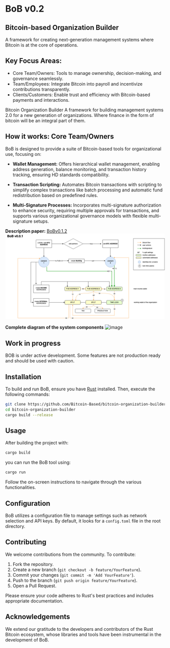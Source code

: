 # BoB v0.2
## Bitcoin-based Organization Builder


A framework for creating next-generation management systems where Bitcoin is at the core of operations.

## Key Focus Areas:

- Core Team/Owners: Tools to manage ownership, decision-making, and governance seamlessly.
- Team/Employees: Integrate Bitcoin into payroll and incentivize contributions transparently.
- Clients/Customers: Enable trust and efficiency with Bitcoin-based payments and interactions.

Bitcoin Organization Builder A framework for building management systems 2.0 for a new generation of organizations. 
Where finance in the form of bitcoin will be an integral part of them. 

## How it works: **Core Team/Owners**

BoB is designed to provide a suite of Bitcoin-based tools for organizational use, focusing on:

- **Wallet Management:** Offers hierarchical wallet management, enabling address generation, balance monitoring, and transaction history tracking, ensuring HD standards compatibility.

- **Transaction Scripting:** Automates Bitcoin transactions with scripting to simplify complex transactions like batch processing and automatic fund redistribution based on predefined rules.

- **Multi-Signature Processes:** Incorporates multi-signature authorization to enhance security, requiring multiple approvals for transactions, and supports various organizational governance models with flexible multi-signature setups.

**Description paper:** [BoBv0.1.2](https://github.com/Bitcoin-Based/bitcoin-organization-builder/blob/main/doc/BOB%20v0.1.2.pdf) 
![image](https://github.com/Bitcoin-Based/bitcoin-organization-builder/blob/main/mvp/BoB%20v0.0.1%20scheme.jpg)

**Complete diagram of the system components** 
![image](https://github.com/tetakta/tetakta/blob/45fd21fe5d4d2be3839eaefadbe1f09b00ad1fc5/img/Bitcoin%20based%20organization.png)

## Work in progress

BOB is under active development. Some features are not production ready and should be used with caution.

## Installation

To build and run BoB, ensure you have [Rust](https://www.rust-lang.org/tools/install) installed. Then, execute the following commands:

```bash
git clone https://github.com/Bitcoin-Based/bitcoin-organization-builder.git
cd bitcoin-organization-builder
cargo build --release
```

## Usage

After building the project with:

```bash
cargo build
```
 you can run the BoB tool using:

```bash
cargo run
```

Follow the on-screen instructions to navigate through the various functionalities.

## Configuration

BoB utilizes a configuration file to manage settings such as network selection and API keys. By default, it looks for a `config.toml` file in the root directory.

## Contributing

We welcome contributions from the community. To contribute:

1. Fork the repository.
2. Create a new branch (`git checkout -b feature/YourFeature`).
3. Commit your changes (`git commit -m 'Add YourFeature'`).
4. Push to the branch (`git push origin feature/YourFeature`).
5. Open a Pull Request.

Please ensure your code adheres to Rust's best practices and includes appropriate documentation.

## Acknowledgements

We extend our gratitude to the developers and contributors of the Rust Bitcoin ecosystem, whose libraries and tools have been instrumental in the development of BoB.




